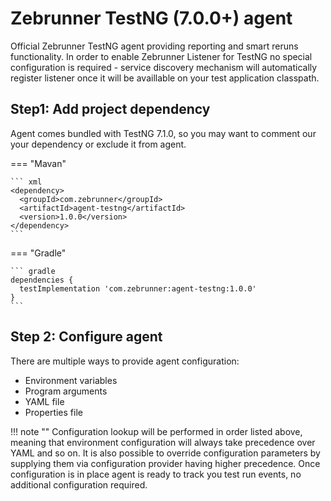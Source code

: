 # Zebrunner TestNG (7.0.0+) agent

Official Zebrunner TestNG agent providing reporting and smart reruns functionality. In order to enable Zebrunner Listener for TestNG no special configuration is required - service discovery mechanism will automatically register listener once it will be availlable on your test application classpath.

## Step1: Add project dependency

Agent comes bundled with TestNG 7.1.0, so you may want to comment our your dependency or exclude it from agent.

=== "Mavan"

    ``` xml
    <dependency>
      <groupId>com.zebrunner</groupId>
      <artifactId>agent-testng</artifactId>
      <version>1.0.0</version>
    </dependency>
    ```

=== "Gradle"

    ``` gradle
    dependencies {
      testImplementation 'com.zebrunner:agent-testng:1.0.0'
    }
    ```

## Step 2: Configure agent

There are multiple ways to provide agent configuration:

* Environment variables
* Program arguments
* YAML file
* Properties file

!!! note ""
    Configuration lookup will be performed in order listed above, meaning that environment configuration will always take precedence over YAML and so on. It is also possible to override configuration parameters by supplying them via configuration provider having higher precedence. Once configuration is in place agent is ready to track you test run events, no additional configuration required.

